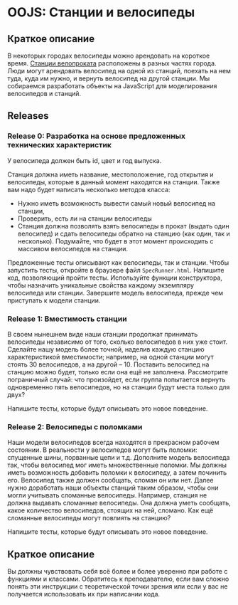 # OOJS:  Станции и велосипеды

## Краткое описание
В некоторых городах велосипеды можно арендовать на короткое время. [Станции велопроката](https://www.google.com/search?q=bike+rental+stations&espv=2&biw=1366&bih=647&tbm=isch&tbo=u&source=univ&sa=X&ved=0ahUKEwjhuaOwsf3LAhUFOiYKHQOZCkwQsAQIGw) расположены в разных частях города. Люди могут арендовать велосипед на одной из станций, поехать на нем туда, куда им нужно, и вернуть велосипед на другой станции. Мы собираемся разработать объекты на JavaScript для моделирования велосипедов и станций.


## Releases
### Release 0:  Разработка на основе предложенных технических характеристик

У велосипеда должен быть id, цвет и год выпуска.

Станция должна иметь название, местоположение, год открытия и велосипеды, которые в данный момент находятся на станции.
Также вам надо будет написать несколько методов класса:
- Нужно иметь возможность вывести самый новый велосипед на станции,
- Проверить, есть ли на станции велосипеды
- Станция должна позволять взять велосипеды в прокат (выдать один велосипед) и сдать велосипеды обратно на станцию (как один, так и несколько). Подумайте, что будет в этот момент происходить с массивом велосипедов на станции.

Предложенные тесты описывают как велосипеды, так и станции. Чтобы запустить тесты, откройте в браузере файл `SpecRunner.html`.  Напишите код, позволяющий пройти тесты. Используйте функции конструктора, чтобы назначить уникальные свойства каждому экземпляру велосипеда или станции. 
Завершите модель велосипеда, прежде чем приступать к модели станции.


### Release 1:  Вместимость станции
В своем нынешнем виде наши станции продолжат принимать велосипеды независимо от того, сколько велосипедов в них уже стоит. Сделайте нашу модель более точной, наделив каждую станцию характеристикой вместимости; например, на одной станции могут стоять 30 велосипедов, а на другой – 10. Поставить велосипед на станцию можно будет, только если она ещё не заполнена. Рассмотрите пограничный случай: что произойдет, если группа попытается вернуть одновременно пять велосипедов, но на станции будут места только для двух?

Напишите тесты, которые будут описывать это новое поведение.


### Release 2:  Велосипеды с поломками
Наши модели велосипедов всегда находятся в прекрасном рабочем состоянии. В реальности у велосипедов могут быть поломки: спущенные шины, порванные цепи и т.д. Дополните модель велосипеда так, чтобы велосипед мог иметь множественные поломки. Мы должны иметь возможность добавить поломки к велосипеду, а затем починить его. Велосипед также должен сообщать, сломан он или нет.
Далее нужно доработать наши объекты станций таким образом, чтобы они могли учитывать сломанные велосипеды. Например, станция не должна выдавать сломанные велосипеды. Она должна уметь сообщать, какое количество велосипедов, стоящих на ней, сломано. Как ещё сломанные велосипеды могут повлиять на станцию?

Напишите тесты, которые будут описывать это новое поведение.


## Краткое описание
Вы должны чувствовать себя всё более и более уверенно при работе с функциями и классами. Обратитесь к преподавателю, если вам сложно понять эти инструкции с теоретической точки зрения или если у вас не получается использовать их при написании кода.

[изображение станции]: https://www.google.com/search?q=bike+rental+stations&espv=2&biw=1366&bih=647&tbm=isch&tbo=u&source=univ&sa=X&ved=0ahUKEwjhuaOwsf3LAhUFOiYKHQOZCkwQsAQIGw
[Error]: https://developer.mozilla.org/en-US/docs/Web/JavaScript/Reference/Global_Objects/Error

